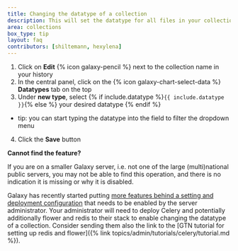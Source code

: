```yaml
---
title: Changing the datatype of a collection
description: This will set the datatype for all files in your collection. Does not change the files themselves.
area: collections
box_type: tip
layout: faq
contributors: [shiltemann, hexylena]
---
```


1. Click on **Edit** {% icon galaxy-pencil %} next to the collection name in your history
2. In the central panel, click on the {% icon galaxy-chart-select-data %} **Datatypes** tab on the top
3. Under **new type**, select {% if include.datatype %}`{{ include.datatype }}`{% else %} your desired datatype {% endif %}
  - tip: you can start typing the datatype into the field to filter the dropdown menu
4. Click the **Save** button


**Cannot find the feature?**

If you are on a smaller Galaxy server, i.e. not one of the large (multi)national public servers, you may not be able to find this operation, and there is no indication it is missing or why it is disabled.

Galaxy has recently started putting [more features behind a setting and deployment configuration](https://docs.galaxyproject.org/en/master/admin/production.html#use-celery-for-asynchronous-tasks) that needs to be enabled by the server administrator.
Your administrator will need to deploy Celery and potentially additionally flower and redis to their stack to enable changing the datatype of a collection. Consider sending them also the link to the [GTN tutorial for setting up redis and flower]({% link topics/admin/tutorials/celery/tutorial.md %}).

